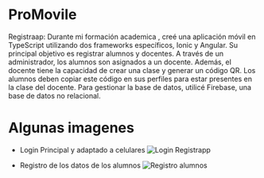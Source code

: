 # ProMovile

Registraap: Durante mi formación academica , creé una aplicación móvil en TypeScript utilizando dos frameworks específicos, Ionic y Angular. Su principal objetivo es registrar alumnos y docentes. A través de un administrador, los alumnos son asignados a un docente. Además, el docente tiene la capacidad de crear una clase y generar un código QR. Los alumnos deben copiar este código en sus perfiles para estar presentes en la clase del docente. Para gestionar la base de datos, utilicé Firebase, una base de datos no relacional.


# Algunas imagenes

* Login Principal y adaptado a celulares
  ![Login Registrapp](https://github.com/JaimeAndresG/ProMovile/assets/101838917/1a011dba-4471-46c8-b8aa-7452baaddd05)

* Registro de los datos de los alumnos 
  ![Registro alumnos](https://github.com/JaimeAndresG/ProMovile/assets/101838917/f7959afe-358d-4cf3-acf7-80029eeaa672)


